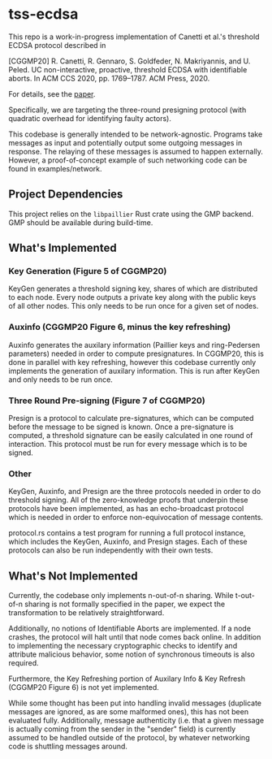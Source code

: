# tss-ecdsa

This repo is a work-in-progress implementation of Canetti et al.'s threshold ECDSA protocol described in

[CGGMP20] R. Canetti, R. Gennaro, S. Goldfeder, N. Makriyannis, and U. Peled. UC non-interactive, proactive,  threshold ECDSA with identifiable aborts. In  ACM CCS 2020, pp. 1769–1787. ACM Press, 2020.

For details, see the [paper](https://eprint.iacr.org/2021/060.pdf).

Specifically, we are targeting the three-round presigning protocol (with quadratic overhead for identifying faulty actors).

This codebase is generally intended to be network-agnostic. Programs take messages as input and potentially output some outgoing messages in response. The relaying of these messages is assumed to happen externally. However, a proof-of-concept example of such networking code can be found in examples/network.

## Project Dependencies
This project relies on the `libpaillier` Rust crate using the GMP backend. GMP should be available during build-time.  

##  What's Implemented

### Key Generation (Figure 5 of CGGMP20)

KeyGen generates a threshold signing key, shares of which are distributed to each node. Every node outputs a private key along with the public keys of all other nodes. This only needs to be run once for a given set of nodes. 

### Auxinfo (CGGMP20 Figure 6, minus the key refreshing)

Auxinfo generates the auxilary information (Paillier keys and ring-Pedersen parameters) needed in order to compute presignatures. In CGGMP20, this is done in parallel with key refreshing, however this codebase currently only implements the generation of auxilary information. This is run after KeyGen and only needs to be run once.

### Three Round Pre-signing (Figure 7 of CGGMP20)

Presign is a protocol to calculate pre-signatures, which can be computed before the message to be signed is known. Once a pre-signature is computed, a threshold signature can be easily calculated in one round of interaction. This protocol must be run for every message which is to be signed.

### Other

KeyGen, Auxinfo, and Presign are the three protocols needed in order to do threshold signing. All of the zero-knowledge proofs that underpin these protocols have been implemented, as has an echo-broadcast protocol which is needed in order to enforce non-equivocation of message contents.

protocol.rs contains a test program for running a full protocol instance, which includes the KeyGen, Auxinfo, and Presign stages. Each of these protocols can also be run independently with their own tests.

## What's Not Implemented

Currently, the codebase only implements n-out-of-n sharing. While t-out-of-n sharing is not formally specified in the paper, we expect the transformation to be relatively straightforward.

Additionally, no notions of Identifiable Aborts are implemented. If a node crashes, the protocol will halt until that node comes back online. In addition to implementing the necessary cryptographic checks to identify and attribute malicious behavior, some notion of synchronous timeouts is also required.

Furthermore, the Key Refreshing portion of Auxilary Info & Key Refresh (CGGMP20 Figure 6) is not yet implemented.

While some thought has been put into handling invalid messages (duplicate messages are ignored, as are some malformed ones), this has not been evaluated fully. Additionally, message authenticity (i.e. that a given message is actually coming from the sender in the "sender" field) is currently assumed to be handled outside of the protocol, by whatever networking code is shuttling messages around.